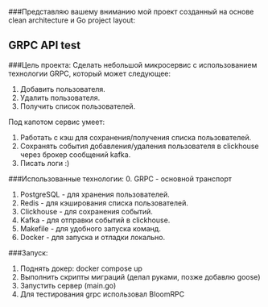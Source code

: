 
###Представляю вашему вниманию мой проект созданный на основе clean architecture и Go project layout: 
## **GRPC API test**
###Цель проекта:
Сделать небольшой микросервис с использованием технологии GRPC, который может следующее:
1. Добавить пользователя.
2. Удалить  пользователя.
3. Получить список пользователей.

Под капотом сервис умеет:
1. Работать с кэш для сохранения/получения списка пользователей.
2. Сохранять события добавления/удаления пользователя в clickhouse через брокер сообщений kafka.
3. Писать логи :)

###Использованные технологии:
0. GRPC - основной транспорт
1. PostgreSQL - для хранения пользователей. 
2. Redis - для кэширования списка пользователей.
3. Clickhouse - для сохранения событий. 
4. Kafka - для отправки событий в clickhouse.
5. Makefile - для удобного запуска команд.
6. Docker - для запуска и отладки локально.

###Запуск:
1. Поднять докер: docker compose up
2. Выполнить скрипты миграций (делал руками, позже добавлю goose)
3. Запустить сервер (main.go)
4. Для тестирования grpc использовал BloomRPC